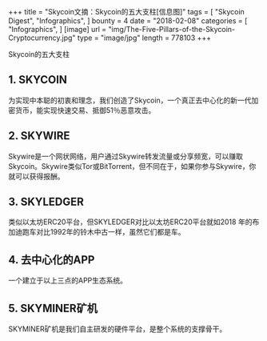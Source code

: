 +++
title = "Skycoin文摘：Skycoin的五大支柱[信息图]"
tags = [
    "Skycoin Digest",
    "Infographics",
]
bounty = 4
date = "2018-02-08"
categories = [
    "Infographics",
]
[image]
    url = "img/The-Five-Pillars-of-the-Skycoin-Cryptocurrency.jpg"
    type = "image/jpg"
    length = 778103
+++


Skycoin的五大支柱

## __1. SKYCOIN__

为实现中本聪的初衷和理念，我们创造了Skycoin，一个真正去中心化的新一代加密货币，能实现快速交易、抵御51％恶意攻击。


## __2. SKYWIRE__

Skywire是一个网状网络，用户通过Skywire转发流量或分享频宽，可以赚取Skycoin。Skywire类似Tor或BitTorrent，但不同在于，如果你参与Skywire，你就可以获得报酬。

## __3. SKYLEDGER__

类似以太坊ERC20平台，但SKYLEDGER对比以太坊ERC20平台就如2018 年的布加迪跑车对比1992年的铃木中古一样，虽然它们都是车。


## __4. 去中心化的APP__

一个建立于以上三点的APP生态系统。

## __5. SKYMINER矿机__
SKYMINER矿机是我们自主研发的硬件平台，是整个系统的支撑骨干。
